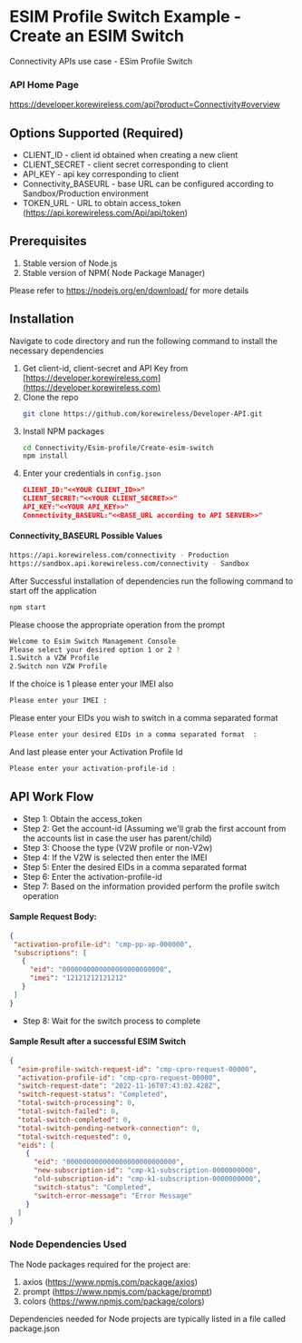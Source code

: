 # ESIM Profile Switch Example - Create an ESIM Switch

Connectivity APIs use case - ESim Profile Switch

### API Home Page
 https://developer.korewireless.com/api?product=Connectivity#overview

<a name="Configuration options"></a>

## Options Supported (Required)
- CLIENT_ID      - client id obtained when creating a new client
- CLIENT_SECRET  - client secret corresponding to client 
- API_KEY        - api key corresponding to client
- Connectivity_BASEURL   - base URL can be configured according to Sandbox/Production environment
- TOKEN_URL      - URL to obtain access_token (https://api.korewireless.com/Api/api/token)


## Prerequisites

1. Stable version of Node.js
2. Stable version of NPM( Node Package Manager)

Please refer to https://nodejs.org/en/download/ for more details

## Installation
Navigate to code directory and run the following command to install the necessary  dependencies

1. Get client-id, client-secret and API Key from [https://developer.korewireless.com](https://developer.korewireless.com)
2. Clone the repo
   ```sh
   git clone https://github.com/korewireless/Developer-API.git
   ```
3. Install NPM packages
   ```sh
   cd Connectivity/Esim-profile/Create-esim-switch
   npm install
   ```
4. Enter your credentials in `config.json`
   ```JSON
   CLIENT_ID:"<<YOUR CLIENT_ID>>"
   CLIENT_SECRET:"<<YOUR CLIENT_SECRET>>"
   API_KEY:"<<YOUR API_KEY>>"
   Connectivity_BASEURL:"<<BASE_URL according to API SERVER>>"
   ```
#### Connectivity_BASEURL Possible Values
```sh
https://api.korewireless.com/connectivity - Production
https://sandbox.api.korewireless.com/connectivity - Sandbox
```

After Successful installation of dependencies run the following command to start off the application
   ```sh
   npm start
   ```
Please choose the appropriate operation from the prompt
```sh
Welcome to Esim Switch Management Console 
Please select your desired option 1 or 2 ? 
1.Switch a VZW Profile
2.Switch non VZW Profile
```
If the choice is 1 please enter your IMEI also
```sh
Please enter your IMEI :
```
Please enter your EIDs you wish to switch in a comma separated format
```sh
Please enter your desired EIDs in a comma separated format  :
```
And last please enter your Activation Profile Id
```sh
Please enter your activation-profile-id :
```

## API Work Flow

- Step 1: Obtain the access_token
- Step 2: Get the account-id (Assuming  we'll grab the first account from the accounts list  in case the user has parent/child)
- Step 3: Choose the type (V2W profile or non-V2w)
- Step 4: If the V2W is selected then enter the IMEI
- Step 5: Enter the desired EIDs in a comma separated format
- Step 6: Enter the activation-profile-id
- Step 7: Based on the information provided perform the profile switch operation 


#### Sample Request Body:
 ```JSON
{
  "activation-profile-id": "cmp-pp-ap-000000",
  "subscriptions": [
    {
      "eid": "0000000000000000000000000",
      "imei": "12121212121212"
    }
  ]
}
```
- Step 8: Wait for the switch process to complete

#### Sample Result after a successful ESIM Switch
```JSON
{
  "esim-profile-switch-request-id": "cmp-cpro-request-00000",
  "activation-profile-id": "cmp-cpro-request-00000",
  "switch-request-date": "2022-11-16T07:43:02.428Z",
  "switch-request-status": "Completed",
  "total-switch-processing": 0,
  "total-switch-failed": 0,
  "total-switch-completed": 0,
  "total-switch-pending-network-connection": 0,
  "total-switch-requested": 0,
  "eids": [
    {
      "eid": "000000000000000000000000000",
      "new-subscription-id": "cmp-k1-subscription-0000000000",
      "old-subscription-id": "cmp-k1-subscription-0000000000",
      "switch-status": "Completed",
      "switch-error-message": "Error Message"
    }
  ]
}
```
### Node Dependencies Used
The Node packages required for the project are:

1. axios (https://www.npmjs.com/package/axios)
2. prompt (https://www.npmjs.com/package/prompt)
3. colors (https://www.npmjs.com/package/colors)

Dependencies needed for Node projects are typically listed in a file called package.json
